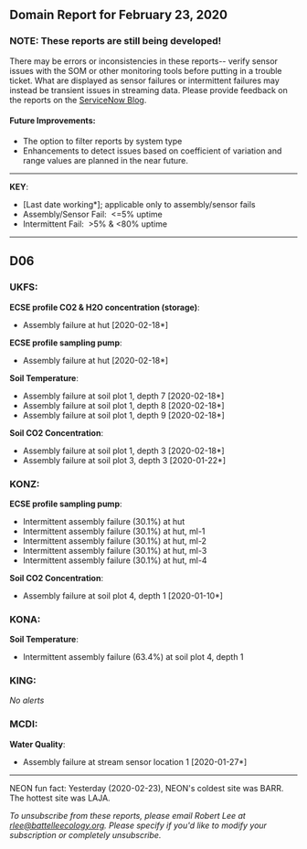## Domain Report for February 23, 2020


### NOTE: These reports are still being developed!
There may be errors or inconsistencies in these reports-- verify sensor issues with the SOM or other monitoring tools before putting in a trouble ticket. What are displayed as sensor failures or intermittent failures may instead be transient issues in streaming data.
Please provide feedback on the reports on the [ServiceNow Blog](https://neon.service-now.com/community?id=community_blog&sys_id=9b4fbe8adbed734017ecf9041d9619be).

#### Future Improvements: 
 - The option to filter reports by system type 
 - Enhancements to detect issues based on coefficient of variation and range values are planned in the near future.

***

**KEY**:

 - [Last date working*]; applicable only to assembly/sensor fails
 - Assembly/Sensor Fail:&nbsp;&nbsp;<=5% uptime
 - Intermittent Fail:&nbsp;&nbsp;>5% & <80% uptime

***
## D06

### UKFS:

**ECSE profile CO2 & H2O concentration (storage)**:
 - Assembly failure at hut [2020-02-18*]

**ECSE profile sampling pump**:
 - Assembly failure at hut [2020-02-18*]

**Soil Temperature**:
 - Assembly failure at soil plot 1, depth 7 [2020-02-18*]
 - Assembly failure at soil plot 1, depth 8 [2020-02-18*]
 - Assembly failure at soil plot 1, depth 9 [2020-02-18*]

**Soil CO2 Concentration**:
 - Assembly failure at soil plot 1, depth 3 [2020-02-18*]
 - Assembly failure at soil plot 3, depth 3 [2020-01-22*]

### KONZ:

**ECSE profile sampling pump**:
 - Intermittent assembly failure (30.1%) at hut
 - Intermittent assembly failure (30.1%) at hut, ml-1
 - Intermittent assembly failure (30.1%) at hut, ml-2
 - Intermittent assembly failure (30.1%) at hut, ml-3
 - Intermittent assembly failure (30.1%) at hut, ml-4

**Soil CO2 Concentration**:
 - Assembly failure at soil plot 4, depth 1 [2020-01-10*]

### KONA:

**Soil Temperature**:
 - Intermittent assembly failure (63.4%) at soil plot 4, depth 1

### KING:

_No alerts_

### MCDI:

**Water Quality**:
 - Assembly failure at stream sensor location 1 [2020-01-27*]

***
NEON fun fact: Yesterday (2020-02-23), NEON's coldest site was BARR. The hottest site was LAJA.

_To unsubscribe from these reports, please email Robert Lee at rlee@battelleecology.org. Please specify if you'd like to modify your subscription or completely unsubscribe._
